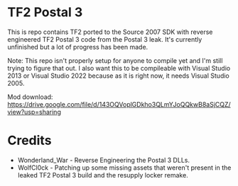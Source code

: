 TF2 Postal 3
==
This is repo contains TF2 ported to the Source 2007 SDK with reverse engineered TF2 Postal 3 code from the Postal 3 leak. It's currently unfinished but a lot of progress has been made.

Note: This repo isn't properly setup for anyone to compile yet and I'm still trying to figure that out.
I also want this to be compileable with Visual Studio 2013 or Visual Studio 2022 because as it is right now, it needs Visual Studio 2005.

Mod download: https://drive.google.com/file/d/143OQVoplGDkho3QLmYJoQQkwB8aSjCQZ/view?usp=sharing

Credits
==
* Wonderland_War - Reverse Engineering the Postal 3 DLLs.
* WolfCl0ck - Patching up some missing assets that weren't present in the leaked TF2 Postal 3 build and the resupply locker remake.
